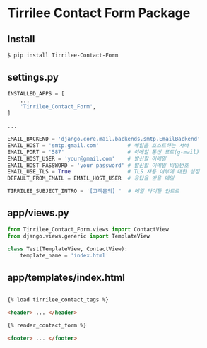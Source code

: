 # Tirrilee Contact Form Package

## Install

```bash
$ pip install Tirrilee-Contact-Form
```

## settings.py
```python
INSTALLED_APPS = [
    ...
    'Tirrilee_Contact_Form',
]

...

EMAIL_BACKEND = 'django.core.mail.backends.smtp.EmailBackend'
EMAIL_HOST = 'smtp.gmail.com'         # 메일을 호스트하는 서버
EMAIL_PORT = '587'                    # 이메일 통신 포트(g-mail)
EMAIL_HOST_USER = 'your@gmail.com'    # 발신할 이메일
EMAIL_HOST_PASSWORD = 'your password' # 발신할 이메일 비밀번호
EMAIL_USE_TLS = True                  # TLS 사용 여부에 대한 설정
DEFAULT_FROM_EMAIL = EMAIL_HOST_USER  # 응답을 받을 메일

TIRRILEE_SUBJECT_INTRO = '[고객문의] '  # 메일 타이틀 인트로
```

## app/views.py
```python
from Tirrilee_Contact_Form.views import ContactView
from django.views.generic import TemplateView

class Test(TemplateView, ContactView):
    template_name = 'index.html'
```

## app/templates/index.html

```html

{% load tirrilee_contact_tags %}

<header> ... </header>

{% render_contact_form %}

<footer> ... </footer>
```
